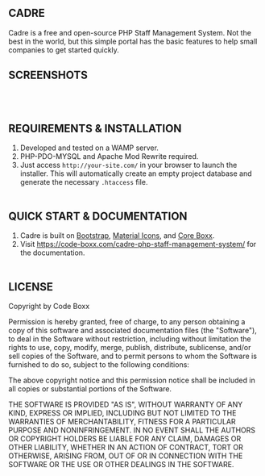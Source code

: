 ## CADRE
Cadre is a free and open-source PHP Staff Management System. Not the best in the world, but this simple portal has the basic features to help small companies to get started quickly.

## SCREENSHOTS
<p float="left"></p><br><br>


## REQUIREMENTS & INSTALLATION
1) Developed and tested on a WAMP server.
2) PHP-PDO-MYSQL and Apache Mod Rewrite required.
2) Just access `http://your-site.com/` in your browser to launch the installer. This will automatically create an empty project database and generate the necessary `.htaccess` file.
<br><br>


## QUICK START & DOCUMENTATION
1) Cadre is built on [Bootstrap](https://getbootstrap.com/), [Material Icons](https://fonts.google.com/icons), and [Core Boxx](https://code-boxx.com/core-boxx-php-rapid-development-framework/).
2) Visit https://code-boxx.com/cadre-php-staff-management-system/ for the documentation.
<br><br>


## LICENSE
Copyright by Code Boxx

Permission is hereby granted, free of charge, to any person obtaining a copy
of this software and associated documentation files (the "Software"), to deal
in the Software without restriction, including without limitation the rights
to use, copy, modify, merge, publish, distribute, sublicense, and/or sell
copies of the Software, and to permit persons to whom the Software is
furnished to do so, subject to the following conditions:

The above copyright notice and this permission notice shall be included in all
copies or substantial portions of the Software.

THE SOFTWARE IS PROVIDED "AS IS", WITHOUT WARRANTY OF ANY KIND, EXPRESS OR
IMPLIED, INCLUDING BUT NOT LIMITED TO THE WARRANTIES OF MERCHANTABILITY,
FITNESS FOR A PARTICULAR PURPOSE AND NONINFRINGEMENT. IN NO EVENT SHALL THE
AUTHORS OR COPYRIGHT HOLDERS BE LIABLE FOR ANY CLAIM, DAMAGES OR OTHER
LIABILITY, WHETHER IN AN ACTION OF CONTRACT, TORT OR OTHERWISE, ARISING FROM,
OUT OF OR IN CONNECTION WITH THE SOFTWARE OR THE USE OR OTHER DEALINGS IN THE
SOFTWARE.